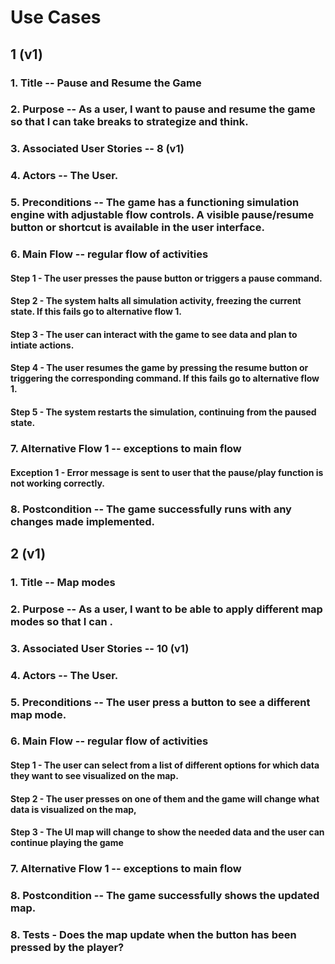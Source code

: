 
# Use Cases

## 1 (v1)

### 1.  Title -- Pause and Resume the Game 

### 2. Purpose -- As a user, I want to pause and resume the game so that I can take breaks to strategize and think. 

### 3. Associated User Stories -- 8 (v1)

### 4. Actors -- The User.

### 5. Preconditions -- The game has a functioning simulation engine with adjustable flow controls. A visible pause/resume button or shortcut is available in the user interface. 

### 6. Main Flow -- regular flow of activities

#### Step 1 - The user presses the pause button or triggers a pause command. 

#### Step 2 - The system halts all simulation activity, freezing the current state. If this fails go to alternative flow 1.

#### Step 3 - The user can interact with the game to see data and plan to intiate actions.

#### Step 4 - The user resumes the game by pressing the resume button or triggering the corresponding command.  If this fails go to alternative flow 1.

#### Step 5 - The system restarts the simulation, continuing from the paused state. 

### 7. Alternative Flow 1 -- exceptions to main flow

#### Exception 1 - Error message is sent to user that the pause/play function is not working correctly.

### 8. Postcondition -- The game successfully runs with any changes made implemented.



## 2 (v1)

### 1.  Title -- Map modes  

### 2. Purpose -- As a user, I want to be able to apply different map modes so that I can . 

### 3. Associated User Stories -- 10 (v1)

### 4. Actors -- The User.

### 5. Preconditions -- The user press a button to see a different map mode. 

### 6. Main Flow -- regular flow of activities

#### Step 1 - The user can select from a list of different options for which data they want to see visualized on the map. 

#### Step 2 - The user presses on one of them and the game will change what data is visualized on the map,

#### Step 3 - The UI map will change to show the needed data and the user can continue playing the game

### 7. Alternative Flow 1 -- exceptions to main flow

### 8. Postcondition -- The game successfully shows the updated map.

### 8. Tests - Does the map update when the button has been pressed by the player?
